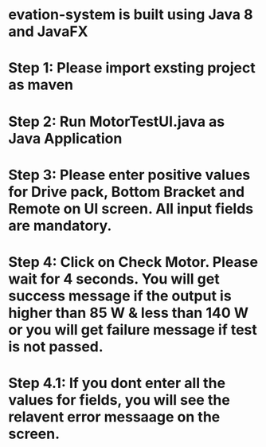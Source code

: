 # evation-system is built using Java 8 and JavaFX

# Step 1: Please import exsting project as maven

# Step 2: Run MotorTestUI.java as Java Application

# Step 3: Please enter positive values for Drive pack, Bottom Bracket and Remote on UI screen. All input fields are mandatory. 
# Step 4: Click on Check Motor. Please wait for 4 seconds. You will get success message if the output is higher than 85 W & less than 140 W or you will get failure message if test is not passed.
# Step 4.1: If you dont enter all the values for fields, you will see the relavent error messaage on the screen.

 
